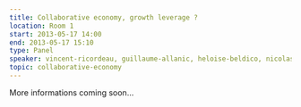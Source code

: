 ```yaml
---
title: Collaborative economy, growth leverage ?
location: Room 1
start: 2013-05-17 14:00
end: 2013-05-17 15:10
type: Panel
speaker: vincent-ricordeau, guillaume-allanic, heloise-beldico, nicolas-ferrary
topic: collaborative-economy
---
```


More informations coming soon...